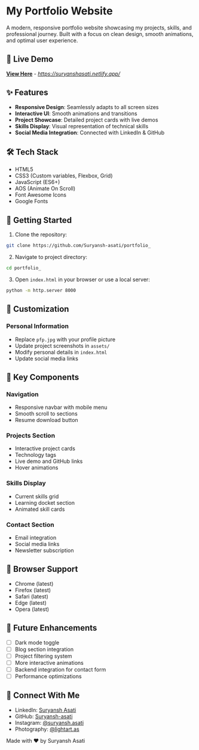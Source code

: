 # My Portfolio Website

A modern, responsive portfolio website showcasing my projects, skills, and professional journey. Built with a focus on clean design, smooth animations, and optimal user experience.

## 🌟 Live Demo
[**View Here**](https://suryanshasati.netlify.app/) - *https://suryanshasati.netlify.app/*

## ✨ Features

- **Responsive Design**: Seamlessly adapts to all screen sizes
- **Interactive UI**: Smooth animations and transitions
- **Project Showcase**: Detailed project cards with live demos
- **Skills Display**: Visual representation of technical skills
- **Social Media Integration**: Connected with LinkedIn & GitHub

## 🛠️ Tech Stack

- HTML5
- CSS3 (Custom variables, Flexbox, Grid)
- JavaScript (ES6+)
- AOS (Animate On Scroll)
- Font Awesome Icons
- Google Fonts


## 🚀 Getting Started

1. Clone the repository:
```bash
git clone https://github.com/Suryansh-asati/portfolio_
```

2. Navigate to project directory:
```bash
cd portfolio_
```

3. Open `index.html` in your browser or use a local server:
```bash
python -m http.server 8000
```

## 🎨 Customization

### Personal Information
- Replace `pfp.jpg` with your profile picture
- Update project screenshots in `assets/`
- Modify personal details in `index.html`
- Update social media links

## 🔧 Key Components

### Navigation
- Responsive navbar with mobile menu
- Smooth scroll to sections
- Resume download button

### Projects Section
- Interactive project cards
- Technology tags
- Live demo and GitHub links
- Hover animations

### Skills Display
- Current skills grid
- Learning docket section
- Animated skill cards

### Contact Section
- Email integration
- Social media links
- Newsletter subscription

## 📱 Browser Support

- Chrome (latest)
- Firefox (latest)
- Safari (latest)
- Edge (latest)
- Opera (latest)

## 📝 Future Enhancements

- [ ] Dark mode toggle
- [ ] Blog section integration
- [ ] Project filtering system
- [ ] More interactive animations
- [ ] Backend integration for contact form
- [ ] Performance optimizations

## 🤝 Connect With Me

- LinkedIn: [Suryansh Asati](https://www.linkedin.com/in/suryansh-asati)
- GitHub: [Suryansh-asati](https://github.com/Suryansh-asati)
- Instagram: [@suryansh.asati](https://www.instagram.com/suryansh.asati/)
- Photography: [@lightart.as](https://www.instagram.com/lightart.as/)

Made with ❤️ by Suryansh Asati
